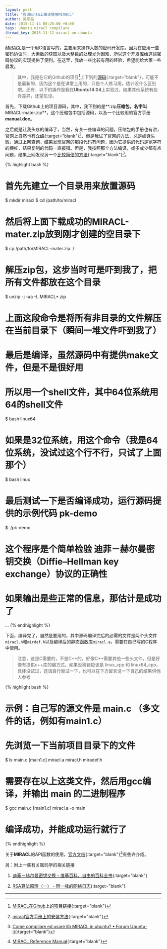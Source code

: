 ```yaml
---
layout: post
title: "在Ubuntu上编译使用MIRACL"
author: 吴彦昌
date: 2015-11-14 00:25:00 +8:00
tags: ubuntu miracl compilare
thread_key: 2015-11-12-miracl-on-ubuntu
---
```


[*MIRACL*](https://www.certivox.com/miracl)是一个用C语言写的，主要用来操作大数的密码开发库。因为在应用一些密码协议时，大素数的获取以及大整数的处理尤为困难，所以这个开发库给这些密码协议的实现提供了便利。在这里，我放一些比较有用的经验，希望能给大家一些启发。

> 其中，我是在它的Github的项目[^github]上下到的[源码](https://github.com/CertiVox/MIRACL){:target="blank"}，可能不是最新的，因为这个是在课堂上用的，只是个人练习用，估计没什么区别吧。还有，以下的操作是我在**Ubuntu14.04**上实验过，如果其他系统有些许差异，还望见谅。

首先，下载Github上的项目源码，其中，我下到的是**.zip**压缩包，名字叫**MIRACL-mater.zip**，这个压缩包中包括源码，以及一个比较用的官方手册**manual.doc**。

之后就是让我头疼的编译了，当然，有关一些编译的问题，压缩包的手册也有讲，官网上自然也有[介绍](http://docs.certivox.com/docs/miracl/miracl-users-manual/installation){:target="blank"}[^installation]，但是我试了官网的方法，总是编译失败，通过上网查询，结果发现官网的那段代码有问题，因为它提供的代码是宽字符的横杠，结果复制的代码一直报错。但是，我按照那个方法编译，或多或少都有点问题，结果上网发现另一个[比较简便的方法](http://forum.ubuntu-it.org/viewtopic.php?p=4819326){:target="blank"}[^compilare-on-ubuntu]。

{% highlight bash %}
# 首先先建立一个目录用来放置源码
$ mkdir miracl
$ cd /path/to/miracl
# 然后将上面下载成功的MIRACL-mater.zip放到刚才创建的空目录下
$ cp /path/to/MIRACL-mater.zip ./
# 解压zip包，这步当时可是吓到我了，把所有文件都放在这个目录
$ unzip -j -aa -L MIRACL*.zip
# 上面这段命令是将所有非目录的文件解压在当前目录下（瞬间一堆文件吓到我了）
# 最后是编译，虽然源码中有提供make文件，但是不是很好用
# 所以用一个shell文件，其中64位系统用64的shell文件
$ bash linux64
# 如果是32位系统，用这个命令（我是64位系统，没试过这个行不行，只试了上面那个）
$ bash linux
# 最后测试一下是否编译成功，运行源码提供的示例代码 pk-demo
$ ./pk-demo
# 这个程序是个简单检验 迪菲－赫尔曼密钥交换（Diffie–Hellman key exchange）协议的正确性
# 如果输出是些正常的信息，那估计是成功了
...
{% endhighlight %}

下面，编译完了，自然是要用的，其中源码编译完后的必需的文件是两个头文件`miracl.h`和`mirdef.h`以及编译后的静态函数库`miracl.a`，需要在自己写的C程序中使用。

> 注意，这是C需要的，不是C++的，好像C++需要其他一些头文件，但是好像有提供c++库的编方式，如果没猜错应该是 linux_cpp 和 linux64_cpp，具体没试过，还请自行尝试一下，也可以在下方留言说一下自己的结果供他人参考

{% highlight bash %}
# 示例：自己写的源文件是 main.c （多文件的话，例如有main1.c）
# 先浏览一下当前项目目录下的文件
$ ls
main.c [main1.c] miracl.a miracl.h miradef.h
# 需要存在以上这类文件，然后用gcc编译，并输出 main 的二进制程序
$ gcc main.c [main1.c] miracl.a -o main
# 编译成功，并能成功运行就行了
{% endhighlight %}

关于**MIRACL**的API函数的使用，[官方文档](http://docs.certivox.com/docs/miracl/miracl-reference-manual){:target="blank"}[^docs]有些许介绍。

另：附上一些有关密码学的相关链接

1. [迪菲－赫尔曼密钥交换 - 维基百科，自由的百科全书](https://zh.wikipedia.org/wiki/%E8%BF%AA%E8%8F%B2%EF%BC%8D%E8%B5%AB%E5%B0%94%E6%9B%BC%E5%AF%86%E9%92%A5%E4%BA%A4%E6%8D%A2){:target="blank"}

2. [RSA算法原理（一） - 阮一峰的网络日志](http://www.ruanyifeng.com/blog/2013/06/rsa_algorithm_part_one.html){:target="blank"}


------

[^github]: [MIRACL在Gihub上的项目链接](https://github.com/CertiVox/MIRACL){:target="blank"}
[^installation]: [miracl官方手册上的安装方法](http://docs.certivox.com/docs/miracl/miracl-users-manual/installation){:target="blank"}
[^compilare-on-ubuntu]: [Come compilare ed usare lib MIRACL in ubuntu? • Forum Ubuntu-it](http://forum.ubuntu-it.org/viewtopic.php?p=4819326){:target="blank"}
[^docs]: [MIRACL Reference Manual](http://docs.certivox.com/docs/miracl/miracl-reference-manual){:target="blank"}
